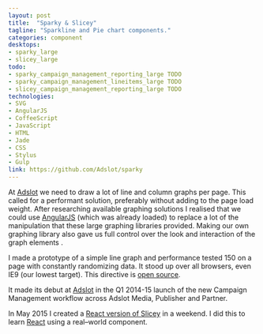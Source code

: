 ```yaml
---
layout: post
title:  "Sparky & Slicey"
tagline: "Sparkline and Pie chart components."
categories: component
desktops:
- sparky_large
- slicey_large
todo:
- sparky_campaign_management_reporting_large TODO
- sparky_campaign_management_lineitems_large TODO
- slicey_campaign_management_reporting_large TODO
technologies:
- SVG
- AngularJS
- CoffeeScript
- JavaScript
- HTML
- Jade
- CSS
- Stylus
- Gulp
link: https://github.com/Adslot/sparky
---
```


At [Adslot] we need to draw a lot of line and column graphs per page.
This called for a performant solution, preferably without adding to the page load weight.
After researching available graphing solutions I realised that
we could use [AngularJS] (which was already loaded) to replace a lot of the manipulation
that these large graphing libraries provided.
Making our own graphing library also gave us full control over the look and interaction of the graph elements .

I made a prototype of a simple line graph and performance tested 150 on a page with constantly randomizing data.
It stood up over all browsers, even IE9 (our lowest target).
This directive is [open source].

It made its debut at [Adslot] in the Q1 2014-15 launch of the new Campaign Management workflow across Adslot Media, Publisher and Partner.

In May 2015 I created a [React version of Slicey] in a weekend. I did this to learn [React] using a real–world component.

[Adslot]: https://adslot.com "Adslot"
[AngularJS]: https://angularjs.org/ "AngularJS"
[Bower]: http://bower.io/ "Bower"
[Open Source]: https://github.com/Adslot/sparky/blob/master/LICENSE "MIT License"

[React version of Slicey]: https://github.com/camjc/slicey-react "Slicey React on Github"
[React]: https://facebook.github.io/react/ "React"
